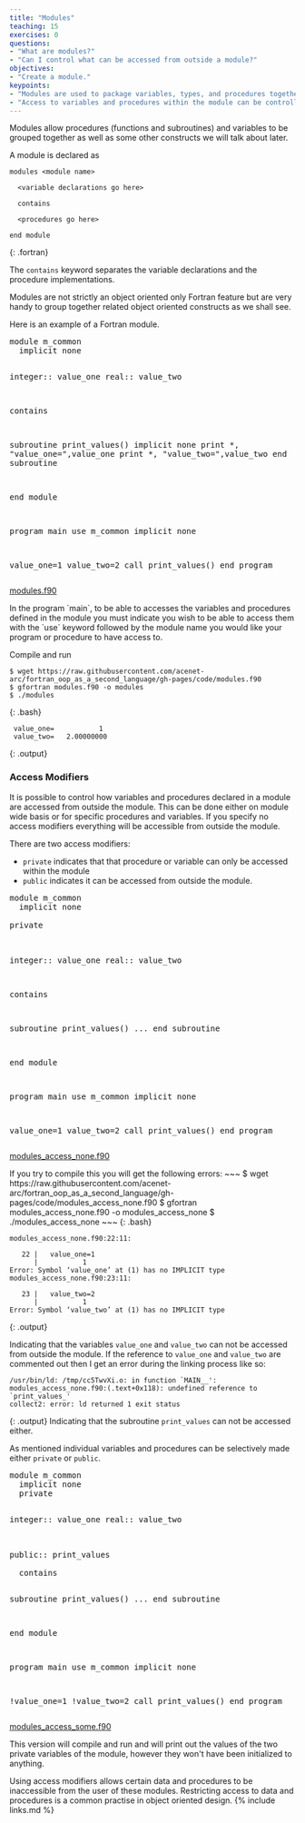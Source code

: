 ```yaml
---
title: "Modules"
teaching: 15
exercises: 0
questions:
- "What are modules?"
- "Can I control what can be accessed from outside a module?"
objectives:
- "Create a module."
keypoints:
- "Modules are used to package variables, types, and procedures together."
- "Access to variables and procedures within the module can be controlled with the private and public access modifiers."
---
```


Modules allow procedures (functions and subroutines) and variables to be grouped together as well as some other constructs we will talk about later.

A module is declared as

~~~
modules <module name>
  
  <variable declarations go here>
  
  contains
  
  <procedures go here>
  
end module
~~~
{: .fortran}

The `contains` keyword separates the variable declarations and the procedure implementations.

Modules are not strictly an object oriented only Fortran feature but are very handy to group together related object oriented constructs as we shall see.

Here is an example of a Fortran module.

<div class="gitfile" markdown="1">
<div class="language-plaintext fortran highlighter-rouge">
<div class="highlight">
<pre class="highlight">
module m_common
  implicit none
  
  integer:: value_one
  real:: value_two
  
  contains
  
  subroutine print_values()
    implicit none
    print *, "value_one=",value_one
    print *, "value_two=",value_two
  end subroutine
  
end module

program main
  use m_common
  implicit none
  
  value_one=1
  value_two=2
  call print_values()
end program
</pre></div></div>
[modules.f90](https://github.com/acenet-arc/fortran_oop_as_a_second_language/blob/gh-pages/code/modules.f90)
</div>
In the program `main`, to be able to accesses the variables and procedures defined in the module you must indicate you wish to be able to access them with the `use` keyword followed by the module name you would like your program or procedure to have access to.

Compile and run
~~~
$ wget https://raw.githubusercontent.com/acenet-arc/fortran_oop_as_a_second_language/gh-pages/code/modules.f90
$ gfortran modules.f90 -o modules
$ ./modules
~~~
{: .bash}

~~~
 value_one=           1
 value_two=   2.00000000
~~~
{: .output}

### Access Modifiers
It is possible to control how variables and procedures declared in a module are accessed from outside the module. This can be done either on module wide basis or for specific procedures and variables. If you specify no access modifiers everything will be accessible from outside the module.

There are two access modifiers:
* `private` indicates that that procedure or variable can only be accessed within the module
* `public` indicates it can be accessed from outside the module.

<div class="gitfile" markdown="1">
<div class="language-plaintext fortran highlighter-rouge">
<div class="highlight">
<pre class="highlight">
module m_common
  implicit none
  <div class="codehighlight">private</div>
  
  integer:: value_one
  real:: value_two
  
  contains
  
  subroutine print_values()
    ...
  end subroutine
  
end module

program main
  use m_common
  implicit none
  
  value_one=1
  value_two=2
  call print_values()
end program
</pre></div></div>
[modules_access_none.f90](https://github.com/acenet-arc/fortran_oop_as_a_second_language/blob/gh-pages/code/modules_access_none.f90)
</div>
If you try to compile this you will get the following errors:
~~~
$ wget https://raw.githubusercontent.com/acenet-arc/fortran_oop_as_a_second_language/gh-pages/code/modules_access_none.f90
$ gfortran modules_access_none.f90 -o modules_access_none
$ ./modules_access_none
~~~
{: .bash}

~~~
modules_access_none.f90:22:11:

   22 |   value_one=1
      |           1
Error: Symbol ‘value_one’ at (1) has no IMPLICIT type
modules_access_none.f90:23:11:

   23 |   value_two=2
      |           1
Error: Symbol ‘value_two’ at (1) has no IMPLICIT type
~~~
{: .output}

Indicating that the variables `value_one` and `value_two` can not be accessed from outside the module. If the reference to `value_one` and `value_two` are commented out then I get an error during the linking process like so:
~~~
/usr/bin/ld: /tmp/cc5TwvXi.o: in function `MAIN__':
modules_access_none.f90:(.text+0x118): undefined reference to `print_values_'
collect2: error: ld returned 1 exit status

~~~
{: .output}
Indicating that the subroutine `print_values` can not be accessed either.

As mentioned individual variables and procedures can be selectively made either `private` or `public`.

<div class="gitfile" markdown="1">
<div class="language-plaintext fortran highlighter-rouge">
<div class="highlight">
<pre class="highlight">
module m_common
  implicit none
  private
  
  integer:: value_one
  real:: value_two
  
  <div class="codehighlight">public:: print_values</div>
  contains
  
  subroutine print_values()
    ...
  end subroutine
  
end module

program main
  use m_common
  implicit none
  
  !value_one=1
  !value_two=2
  call print_values()
end program
</pre></div></div>
[modules_access_some.f90](https://github.com/acenet-arc/fortran_oop_as_a_second_language/blob/gh-pages/code/modules_access_some.f90)
</div>
This version will compile and run and will print out the values of the two private variables of the module, however they won't have been initialized to anything.

Using access modifiers allows certain data and procedures to be inaccessible from the user of these modules. Restricting access to data and procedures is a common practise in object oriented design.
{% include links.md %}

